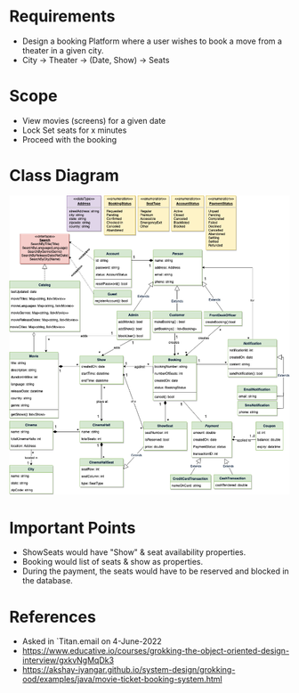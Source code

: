 
# Requirements
- Design a booking Platform where a user wishes to book a move from a theater in a given city.
- City → Theater → (Date, Show) → Seats

# Scope
- View movies (screens) for a given date
- Lock Set<Seat> seats for x minutes
- Proceed with the booking

# Class Diagram
![img.png](assests/class_diagram_img.png)

# Important Points
- ShowSeats would have "Show" & seat availability properties.
- Booking would list of seats & show as properties.
- During the payment, the seats would have to be reserved and blocked in the database.

# References
- Asked in `Titan.email on 4-June-2022
- https://www.educative.io/courses/grokking-the-object-oriented-design-interview/gxkvNgMqDk3
- https://akshay-iyangar.github.io/system-design/grokking-ood/examples/java/movie-ticket-booking-system.html
